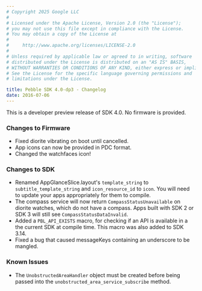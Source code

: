 ```yaml
---
# Copyright 2025 Google LLC
#
# Licensed under the Apache License, Version 2.0 (the "License");
# you may not use this file except in compliance with the License.
# You may obtain a copy of the License at
#
#     http://www.apache.org/licenses/LICENSE-2.0
#
# Unless required by applicable law or agreed to in writing, software
# distributed under the License is distributed on an "AS IS" BASIS,
# WITHOUT WARRANTIES OR CONDITIONS OF ANY KIND, either express or implied.
# See the License for the specific language governing permissions and
# limitations under the License.

title: Pebble SDK 4.0-dp3 - Changelog
date: 2016-07-06
---
```


This is a developer preview release of SDK 4.0. No firmware is provided.

### Changes to Firmware

* Fixed diorite vibrating on boot until cancelled.
* App icons can now be provided in PDC format.
* Changed the watchfaces icon!

### Changes to SDK

* Renamed AppGlanceSlice.layout's `template_string` to
  `subtitle_template_string` and `icon_resource_id` to `icon`. You will need to
  update your apps appropriately for them to compile.
* The compass service will now return ``CompassStatusUnavailable`` on diorite
  watches, which do not have a compass. Apps built with SDK 2 or SDK 3 will
  still see ``CompassStatusDataInvalid``.
* Added a ``PBL_API_EXISTS`` macro, for checking if an API is available in a
  the current SDK at compile time. This macro was also added to SDK 3.14.
* Fixed a bug that caused messageKeys containing an underscore to be mangled.

### Known Issues

* The `UnobstructedAreaHandler` object must be created before being passed into
  the `unobstructed_area_service_subscribe` method.
